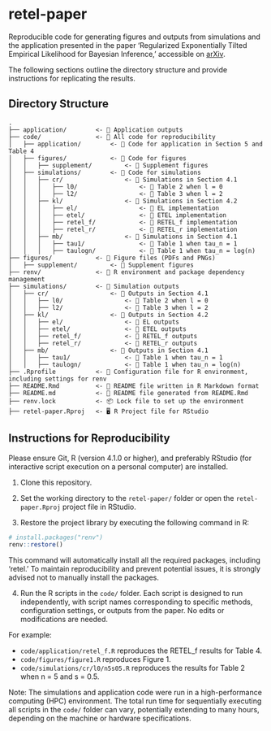 
<!-- README.md is generated from README.Rmd. Please edit that file -->

# retel-paper

Reproducible code for generating figures and outputs from simulations
and the application presented in the paper ‘Regularized Exponentially
Tilted Empirical Likelihood for Bayesian Inference,’ accessible on
[arXiv](https://arxiv.org/abs/2312.17015).

The following sections outline the directory structure and provide
instructions for replicating the results.

## Directory Structure

    .
    ├── application/        <- 📂 Application outputs
    ├── code/               <- 📂 All code for reproducibility
    │   ├── application/        <- 📂 Code for application in Section 5 and Table 4
    │   ├── figures/            <- 📂 Code for figures 
    │   │   ├── supplement/         <- 📂 Supplement figures  
    │   ├── simulations/        <- 📂 Code for simulations
    │   │   ├── cr/                 <- 📂 Simulations in Section 4.1
    │   │   │   ├── l0/                 <- 📂 Table 2 when l = 0
    │   │   │   ├── l2/                 <- 📂 Table 3 when l = 2
    │   │   ├── kl/                 <- 📂 Simulations in Section 4.2
    │   │   │   ├── el/                 <- 📂 EL implementation
    │   │   │   ├── etel/               <- 📂 ETEL implementation
    │   │   │   ├── retel_f/            <- 📂 RETEL_f implementation
    │   │   │   ├── retel_r/            <- 📂 RETEL_r implementation
    │   │   ├── mb/                 <- 📂 Simulations in Section 4.1
    │   │   │   ├── tau1/               <- 📂 Table 1 when tau_n = 1
    │   │   │   ├── taulogn/            <- 📂 Table 1 when tau_n = log(n)
    ├── figures/            <- 📂 Figure files (PDFs and PNGs)
    │   ├── supplement/         <- 📂 Supplement figures 
    ├── renv/               <- 📂 R environment and package dependency management
    ├── simulations/        <- 📂 Simulation outputs
    │   ├── cr/                 <- 📂 Outputs in Section 4.1
    │   │   ├── l0/                 <- 📂 Table 2 when l = 0
    │   │   ├── l2/                 <- 📂 Table 3 when l = 2
    │   ├── kl/                 <- 📂 Outputs in Section 4.2
    │   │   ├── el/                 <- 📂 EL outputs
    │   │   ├── etel/               <- 📂 ETEL outputs
    │   │   ├── retel_f/            <- 📂 RETEL_f outputs
    │   │   ├── retel_r/            <- 📂 RETEL_r outputs
    │   ├── mb/                 <- 📂 Outputs in Section 4.1
    │   │   ├── tau1/               <- 📂 Table 1 when tau_n = 1
    │   │   ├── taulogn/            <- 📂 Table 1 when tau_n = log(n)
    ├── .Rprofile           <- 🔧 Configuration file for R environment, including settings for renv
    ├── README.Rmd          <- 📝 README file written in R Markdown format
    ├── README.md           <- 📝 README file generated from README.Rmd
    ├── renv.lock           <- 📦 Lock file to set up the environment
    ├── retel-paper.Rproj   <- 🖥️ R Project file for RStudio 

## Instructions for Reproducibility

Please ensure Git, R (version 4.1.0 or higher), and preferably RStudio
(for interactive script execution on a personal computer) are installed.

1.  Clone this repository.

2.  Set the working directory to the `retel-paper/` folder or open the
    `retel-paper.Rproj` project file in RStudio.

3.  Restore the project library by executing the following command in R:

``` r
# install.packages("renv")
renv::restore()
```

This command will automatically install all the required packages,
including ‘retel.’ To maintain reproducibility and prevent potential
issues, it is strongly advised not to manually install the packages.

4.  Run the R scripts in the `code/` folder. Each script is designed to
    run independently, with script names corresponding to specific
    methods, configuration settings, or outputs from the paper. No edits
    or modifications are needed.

For example:

- `code/application/retel_f.R` reproduces the RETEL_f results for Table
  4.
- `code/figures/figure1.R` reproduces Figure 1.
- `code/simulations/cr/l0/n5s05.R` reproduces the results for Table 2
  when n = 5 and s = 0.5.

Note: The simulations and application code were run in a
high-performance computing (HPC) environment. The total run time for
sequentially executing all scripts in the `code/` folder can vary,
potentially extending to many hours, depending on the machine or
hardware specifications.
